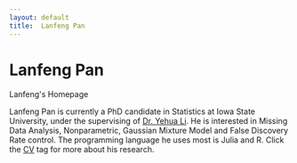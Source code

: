 ```yaml
---
layout: default
title:  Lanfeng Pan
---
```

 <h1>Lanfeng Pan</h1>
 <p>
   <span class="subtitle">Lanfeng's Homepage</span>
 </p>

Lanfeng Pan is currently a PhD candidate in Statistics at Iowa State University, under the supervising of [Dr. Yehua Li](http://www.public.iastate.edu/~yehuali/). He is interested in Missing Data Analysis, Nonparametric, Gaussian Mixture Model and False Discovery Rate control. The programming language he uses most is Julia and R. Click the [CV](/about/) tag for more about his research.

<!--
<div id="disqus_thread"></div>
<script>
    /**
     *  RECOMMENDED CONFIGURATION VARIABLES: EDIT AND UNCOMMENT THE SECTION BELOW TO INSERT DYNAMIC VALUES FROM YOUR PLATFORM OR CMS.
     *  LEARN WHY DEFINING THESE VARIABLES IS IMPORTANT: https://disqus.com/admin/universalcode/#configuration-variables
     */

    var disqus_config = function () {
        this.page.url = "{{site.url}}";  // Replace PAGE_URL with your page's canonical URL variable
        this.page.identifier = "/"; // Replace PAGE_IDENTIFIER with your page's unique identifier variable
    };

    (function() {  // DON'T EDIT BELOW THIS LINE
        var d = document, s = d.createElement('script');

        s.src = '//lanfeng.disqus.com/embed.js';

        s.setAttribute('data-timestamp', +new Date());
        (d.head || d.body).appendChild(s);
    })();
</script>
<noscript>Please enable JavaScript to view the <a href="https://disqus.com/?ref_noscript" rel="nofollow">comments powered by Disqus.</a></noscript>

-->
